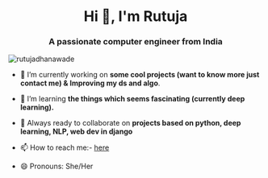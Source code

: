 
<!--
**rutujadhanawade/rutujadhanawade** is a ✨ _special_ ✨ repository because its `README.md` (this file) appears on your GitHub profile.
-->
<h1 align="center">Hi 👋, I'm Rutuja</h1>
<h3 align="center">A passionate computer engineer from India</h3>

<p align="left"> <img src="https://komarev.com/ghpvc/?username=rutujadhanawade" alt="rutujadhanawade" /> </p>

- 🔭 I’m currently working on **some cool projects (want to know more just contact me) & Improving my ds and algo**.

- 🌱 I’m learning **the things which seems fascinating (currently deep learning).**

- 👯 Always ready to collaborate on **projects based on python, deep learning, NLP, web dev in django**

<!-- 🤝 I’m looking for partner to do competitive coding! -->

- 📫 How to reach me:- [here](rutuja.rd.01@gmail.com)
 
- 😄 Pronouns: She/Her



